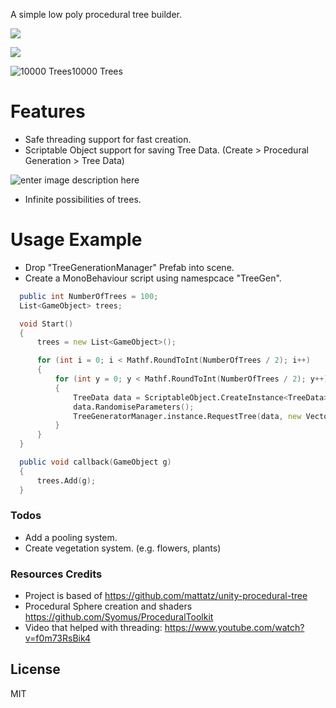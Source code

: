 


A simple low poly procedural tree builder.

![](https://raw.githubusercontent.com/yoeven/Low_Poly_Procedural_Trees_and_Vegetations_Project/master/Screenshots/Example1.jpg)

![](https://raw.githubusercontent.com/yoeven/Low_Poly_Procedural_Trees_and_Vegetations_Project/master/Screenshots/Example2.jpg)

![10000 Trees](https://raw.githubusercontent.com/yoeven/Low_Poly_Procedural_Trees_and_Vegetations_Project/master/Screenshots/Example2%2810000%29.jpg)10000 Trees
# Features

  - Safe threading support for fast creation.
  - Scriptable Object support for saving Tree Data. (Create > Procedural Generation > Tree Data)
  
 ![enter image description here](https://raw.githubusercontent.com/yoeven/Low_Poly_Procedural_Trees_and_Vegetations_Project/master/Screenshots/TreeData.jpg)
  
  - Infinite possibilities of trees.

# Usage Example

  - Drop "TreeGenerationManager" Prefab into scene.
  - Create a MonoBehaviour script using namespcace "TreeGen".
 
  ```D
    public int NumberOfTrees = 100;
    List<GameObject> trees;

    void Start()
    {
        trees = new List<GameObject>();

        for (int i = 0; i < Mathf.RoundToInt(NumberOfTrees / 2); i++)
        {
            for (int y = 0; y < Mathf.RoundToInt(NumberOfTrees / 2); y++)
            {
                TreeData data = ScriptableObject.CreateInstance<TreeData>();
                data.RandomiseParameters();
                TreeGeneratorManager.instance.RequestTree(data, new Vector3(i * 10, 0, y * 10), callback);
            }
        }
    }

    public void callback(GameObject g)
    {
        trees.Add(g);
    }
 ```



### Todos

 - Add a pooling system.
 - Create vegetation system. (e.g. flowers, plants)

### Resources Credits
- Project is based of https://github.com/mattatz/unity-procedural-tree
- Procedural Sphere creation and shaders https://github.com/Syomus/ProceduralToolkit
- Video that helped with threading: https://www.youtube.com/watch?v=f0m73RsBik4

License
----

MIT



<!--stackedit_data:
eyJoaXN0b3J5IjpbMTU4MzQ0NjRdfQ==
-->